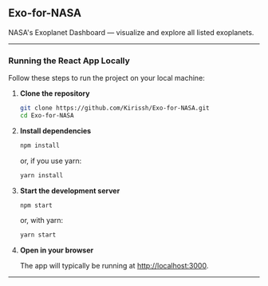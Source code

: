 ## Exo-for-NASA

NASA's Exoplanet Dashboard — visualize and explore all listed exoplanets.

---

### **Running the React App Locally**

Follow these steps to run the project on your local machine:

1. **Clone the repository**
   ```bash
   git clone https://github.com/Kirissh/Exo-for-NASA.git
   cd Exo-for-NASA
   ```

2. **Install dependencies**
   ```bash
   npm install
   ```
   or, if you use yarn:
   ```bash
   yarn install
   ```

3. **Start the development server**
   ```bash
   npm start
   ```
   or, with yarn:
   ```bash
   yarn start
   ```

4. **Open in your browser**

   The app will typically be running at [http://localhost:3000](http://localhost:3000).

---
